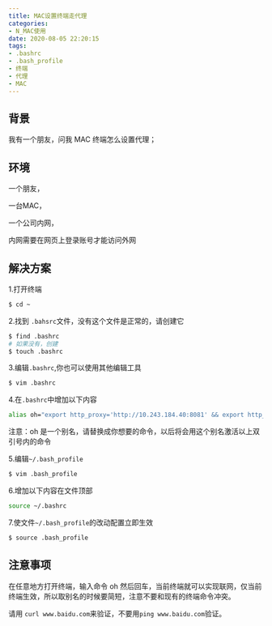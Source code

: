 ```yaml
---
title: MAC设置终端走代理
categories:
- N_MAC使用
date: 2020-08-05 22:20:15
tags:
- .bashrc
- .bash_profile
- 终端
- 代理
- MAC
---
```


## 背景

我有一个朋友，问我 MAC 终端怎么设置代理；

## 环境

一个朋友，

一台MAC，

一个公司内网，

内网需要在网页上登录账号才能访问外网

## 解决方案

1.打开终端

```bash
$ cd ~
```

2.找到 `.bahsrc`文件，没有这个文件是正常的，请创建它

```bash
$ find .bashrc
# 如果没有，创建
$ touch .bashrc
```

3.编辑`.bashrc`,你也可以使用其他编辑工具

```bash
$ vim .bashrc
```

4.在`.bashrc`中增加以下内容

```bash
alias oh="export http_proxy='http://10.243.184.40:8081' && export http_proxy='http://10.243.184.40:8081'"
```

注意：oh 是一个别名，请替换成你想要的命令，以后将会用这个别名激活以上双引号内的命令

5.编辑`~/.bash_profile`

```bash
$ vim .bash_profile
```

6.增加以下内容在文件顶部

```bash
source ~/.bashrc
```

7.使文件`~/.bash_profile`的改动配置立即生效

```bash
$ source .bash_profile
```

##  注意事项

在任意地方打开终端，输入命令 oh 然后回车，当前终端就可以实现联网，仅当前终端生效，所以取别名的时候要简短，注意不要和现有的终端命令冲突。

请用 `curl www.baidu.com`来验证，不要用`ping www.baidu.com`验证。